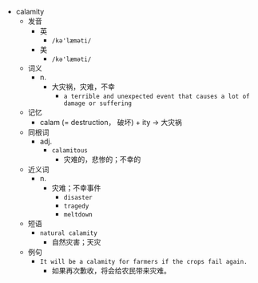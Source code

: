- calamity
  - 发音
    - 英
      - `/kə'læməti/`
    - 美
      - `/kə'læməti/`
  - 词义
    - n.
      - 大灾祸，灾难，不幸
        - `a terrible and unexpected event that causes a lot of damage or suffering`
  - 记忆
    - calam (= destruction， 破坏) + ity → 大灾祸
  - 同根词
    - adj.
      - `calamitous`
        - 灾难的，悲惨的；不幸的
  - 近义词
    - n.
      - 灾难；不幸事件
        - `disaster`
        - `tragedy`
        - `meltdown`
  - 短语
    - `natural calamity`
      - 自然灾害；天灾 
  - 例句
    - `It will be a calamity for farmers if the crops fail again.`
      - 如果再次歉收，将会给农民带来灾难。

